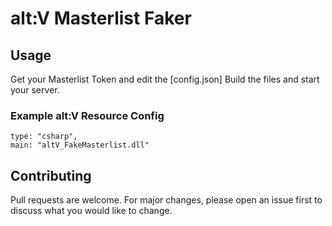 # alt:V Masterlist Faker

## Usage
Get your Masterlist Token and edit the [config.json]
Build the files and start your server.

### Example alt:V Resource Config
```
type: "csharp",
main: "altV_FakeMasterlist.dll"
```

## Contributing
Pull requests are welcome. For major changes, please open an issue first to discuss what you would like to change.
